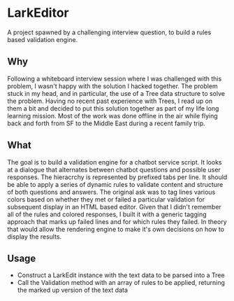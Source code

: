 # LarkEditor
A project spawned by a challenging interview question, to build a rules based validation engine.

## Why
Following a whiteboard interview session where I was challenged with this problem, I wasn't happy with the solution I hacked together. The problem stuck in my head, and in particular, the use of a Tree data structure to solve the problem. Having no recent past experience with Trees, I read up on them a bit and decided to put this solution together as part of my life long learning mission. Most of the work was done offline in the air while flying back and forth from SF to the Middle East during a recent family trip.

## What
The goal is to build a validation engine for a chatbot service script. It looks at a dialogue that alternates between chatbot questions and possible user responses. The hieracrchy is represented by prefixed tabs per line. It should be able to apply a series of dynamic rules to validate content and structure of both questions and answers. The original ask was to tag lines various colors based on whether they met or failed a particular validation for subsequent display in an HTML based editor. Given that I didn't remember all of the rules and colored responses, I built it with a generic tagging approach that marks up failed lines and for which rules they failed. In theory that would allow the rendering engine to make it's own decisions on how to display the results.

## Usage
- Construct a LarkEdit instance with the text data to be parsed into a Tree
- Call the Validation method with an array of rules to be applied, returning the marked up version of the text data

